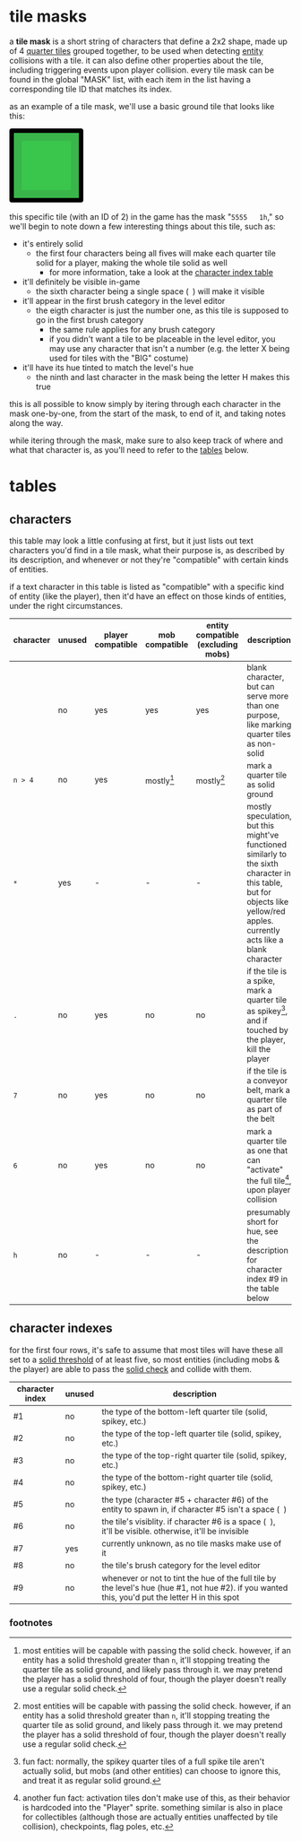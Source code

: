 <!--
    created: June 17th, 2024
    updated: June 18th, 2024
-->

# tile masks

a **tile mask** is a short string of characters that define a 2x2 shape, made up of 4 [quarter tiles](./glossary.md#quarter-tile) grouped together, to be used when detecting [entity](./glossary.md#entity) collisions with a tile. it can also define other properties about the tile, including triggering events upon player collision. every tile mask can be found in the global "MASK" list, with each item in the list having a corresponding tile ID that matches its index.

as an example of a tile mask, we'll use a basic ground tile that looks like this:

![a basic green ground tile](../res/green-8.svg)

this specific tile (with an ID of 2) in the game has the mask "`5555   1h`," so we'll begin to note down a few interesting things about this tile, such as:

- it's entirely solid
    - the first four characters being all fives will make each quarter tile solid for a player, making the whole tile solid as well
        - for more information, take a look at  the [character index table](#character-index-table)
- it'll definitely be visible in-game
    - the sixth character being a single space (` `) will make it visible
- it'll appear in the first brush category in the level editor
    - the eigth character is just the number one, as this tile is supposed to go in the first brush category
        - the same rule applies for any brush category
        - if you didn't want a tile to be placeable in the level editor, you may use any character that isn't a number (e.g. the letter X being used for tiles with the "BIG" costume)
- it'll have its hue tinted to match the level's hue
    - the ninth and last character in the mask being the letter H makes this true

this is all possible to know simply by itering through each character in the mask one-by-one, from the start of the mask, to end of it, and taking notes along the way.

while itering through the mask, make sure to also keep track of where and what that character is, as you'll need to refer to the [tables](#tables) below.

# tables
## characters
this table may look a little confusing at first, but it just lists out text characters you'd find in a tile mask, what their purpose is, as described by its description, and whenever or not they're "compatible" with certain kinds of entities.

if a text character in this table is listed as "compatible" with a specific kind of entity (like the player), then it'd have an effect on those kinds of entities, under the right circumstances.

<!-- TODO: clarify the character table a little more -->

character | unused | player compatible | mob compatible | entity compatible (excluding mobs) | description
--------- | ------ | ----------------- | -------------- | ---------------------------------------------------------- | -----------
` `       | no     | yes               | yes            | yes                                                        | blank character, but can serve more than one purpose, like marking quarter tiles as non-solid
`n > 4`   | no     | yes               | mostly[^1]     | mostly[^1]                                                 | mark a quarter tile as solid ground
`*`       | yes    | -                 | -              | -                                                          | mostly speculation, but this might've functioned similarly to the sixth character in this table, but for objects like yellow/red apples. currently acts like a blank character
`.`       | no     | yes               | no             | no                                                         | if the tile is a spike, mark a quarter tile as spikey[^2], and if touched by the player, kill the player
`7`       | no     | yes               | no             | no                                                         | if the tile is a conveyor belt, mark a quarter tile as part of the belt
`6`       | no     | yes               | no             | no                                                         | mark a quarter tile as one that can "activate" the full tile[^3], upon player collision
`h`       | no     | -                 | -              | -                                                          | presumably short for hue, see the description for character index #9 in the table below

## character indexes
for the first four rows, it's safe to assume that most tiles will have these all set to a [solid threshold](./glossary.md#solid-threshold) of at least five, so most entities (including mobs & the player) are able to pass the [solid check](./glossary.md#solid-check) and collide with them.

character index  | unused | description
---------------- | ------ |-----------
#1               | no     | the type of the bottom-left quarter tile (solid, spikey, etc.)
#2               | no     | the type of the top-left quarter tile (solid, spikey, etc.)
#3               | no     | the type of the top-right quarter tile (solid, spikey, etc.)
#4               | no     | the type of the bottom-right quarter tile (solid, spikey, etc.)
#5               | no     | the type (character #5 + character #6) of the entity to spawn in, if character #5 isn't a space (` `)
#6               | no     | the tile's visiblity. if character #6 is a space (` `), it'll be visible. otherwise, it'll be invisible
#7               | yes    | currently unknown, as no tile masks make use of it
#8               | no     | the tile's brush category for the level editor
#9               | no     | whenever or not to tint the hue of the full tile by the level's hue (hue #1, not hue #2). if you wanted this, you'd put the letter H in this spot

### footnotes
[^1]: most entities will be capable with passing the solid check. however, if an entity has a solid threshold greater than `n`, it'll stopping treating the quarter tile as solid ground, and likely pass through it. we may pretend the player has a solid threshold of four, though the player doesn't really use a regular solid check.

[^2]: fun fact: normally, the spikey quarter tiles of a full spike tile aren't actually solid, but mobs (and other entities) can choose to ignore this, and treat it as regular solid ground.

[^3]: another fun fact: activation tiles don't make use of this, as their behavior is hardcoded into the "Player" sprite. something similar is also in place for collectibles (although those are actually entities unaffected by tile collision), checkpoints, flag poles, etc.